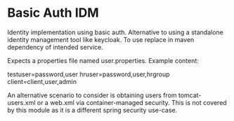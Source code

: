 # Basic Auth IDM

Identity implementation using basic auth. Alternative to using a standalone identity management tool like keycloak. To use replace in maven dependency of intended service.

Expects a properties file named user.properties. Example content:

testuser=password,user
hruser=password,user,hrgroup
client=client,user,admin

An alternative scenario to consider is obtaining users from tomcat-users.xml or a web.xml via container-managed security. This is not covered by this module as it is a different spring security use-case.